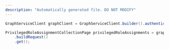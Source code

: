 ```yaml
---
description: "Automatically generated file. DO NOT MODIFY"
---
```

<!-- markdownlint-disable MD041 -->

```java
GraphServiceClient graphClient = GraphServiceClient.builder().authenticationProvider( authProvider ).buildClient();

PrivilegedRoleAssignmentCollectionPage privilegedRoleAssignments = graphClient.privilegedRoleAssignments()
    .buildRequest()
    .get();
```
